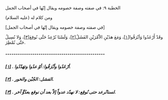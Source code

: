   الخطبة   ٩: في صفته وصفة خصومه ويقال إنّها في أصحاب الجمل	

ومن كلام له (عليه السلام)

[في صفته وصفة خصومه ويقال إنّها في أصحاب الجمل]

وقَدْ أَرْعَدُوا وَأبْرَقُوا[[١\]](https://arabic.balaghah.net/node/427#_ftn1)، وَمَعَ هذَيْنِ الاَْمْرَيْنِ الفَشَلُ[[٢\]](https://arabic.balaghah.net/node/427#_ftn2)، وَلَسْنَا نُرْعِدُ حَتَّى نُوقِعَ[[٣\]](https://arabic.balaghah.net/node/427#_ftn3)، وَلا نُسِيلُ حَتَّى نُمْطِرَ.

##### ------------------------------------------------

##### [[١\]](https://arabic.balaghah.net/node/427#_ftnref1) . أرْعَدُوا وأبْرَقُوا: أوْ عدُوا وتهَدّدُوا.

##### [[٢\]](https://arabic.balaghah.net/node/427#_ftnref2) . الفشل: الجُبْن والخور.

##### [[٣\]](https://arabic.balaghah.net/node/427#_ftnref3) . لسنانُرعد حتى نُوقِع: لا نهدّد عدواً إلاّ بعد أن نوقع بعدُوٍّ آخر. 
